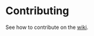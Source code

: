 # Contributing

See how to contribute on the [wiki](https://framagit.org/luc/lutim/wikis/contribute).

